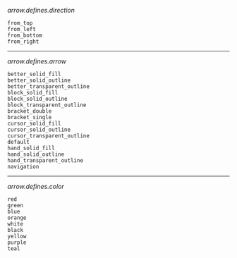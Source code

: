 _arrow.defines.direction_

```
from_top
from_left
from_bottom
from_right
```

---

_arrow.defines.arrow_

```
better_solid_fill
better_solid_outline
better_transparent_outline
block_solid_fill
block_solid_outline
block_transparent_outline
bracket_double
bracket_single
cursor_solid_fill
cursor_solid_outline
cursor_transparent_outline
default
hand_solid_fill
hand_solid_outline
hand_transparent_outline
navigation
```

---

_arrow.defines.color_

```
red
green
blue
orange
white
black
yellow
purple
teal
```
